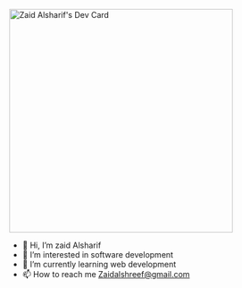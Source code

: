 
<a href="https://app.daily.dev/Zaidalshraif"><img src="https://api.daily.dev/devcards/119d4ce390774d188e9af14bb4aba9ee.png?r=bys" width="400" alt="Zaid Alsharif's Dev Card"/></a>



- 👋 Hi, I’m zaid Alsharif 
- 👀 I’m interested in software development 
- 🌱 I’m currently learning web development 
- 📫 How to reach me Zaidalshreef@gmail.com

<!---
zaidalshreef/zaidalshreef is a ✨ special ✨ repository because its `README.md` (this file) appears on your GitHub profile.
You can click the Preview link to take a look at your changes.
--->
